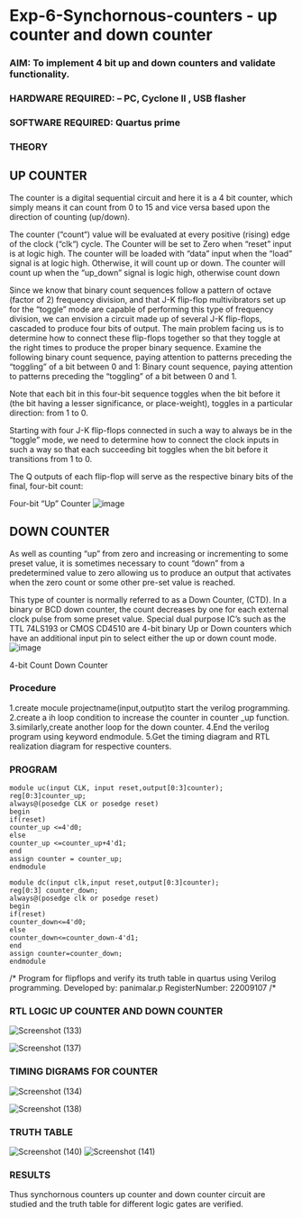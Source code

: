 # Exp-6-Synchornous-counters - up counter and down counter 
### AIM: To implement 4 bit up and down counters and validate  functionality.
### HARDWARE REQUIRED:  – PC, Cyclone II , USB flasher
### SOFTWARE REQUIRED:   Quartus prime
### THEORY 

## UP COUNTER 
The counter is a digital sequential circuit and here it is a 4 bit counter, which simply means it can count from 0 to 15 and vice versa based upon the direction of counting (up/down). 

The counter (“count“) value will be evaluated at every positive (rising) edge of the clock (“clk“) cycle.
The Counter will be set to Zero when “reset” input is at logic high.
The counter will be loaded with “data” input when the “load” signal is at logic high. Otherwise, it will count up or down.
The counter will count up when the “up_down” signal is logic high, otherwise count down

Since we know that binary count sequences follow a pattern of octave (factor of 2) frequency division, and that J-K flip-flop multivibrators set up for the “toggle” mode are capable of performing this type of frequency division, we can envision a circuit made up of several J-K flip-flops, cascaded to produce four bits of output.
The main problem facing us is to determine how to connect these flip-flops together so that they toggle at the right times to produce the proper binary sequence.
Examine the following binary count sequence, paying attention to patterns preceding the “toggling” of a bit between 0 and 1:
Binary count sequence, paying attention to patterns preceding the “toggling” of a bit between 0 and 1.

Note that each bit in this four-bit sequence toggles when the bit before it (the bit having a lesser significance, or place-weight), toggles in a particular direction: from 1 to 0.



 
 

Starting with four J-K flip-flops connected in such a way to always be in the “toggle” mode, we need to determine how to connect the clock inputs in such a way so that each succeeding bit toggles when the bit before it transitions from 1 to 0.

The Q outputs of each flip-flop will serve as the respective binary bits of the final, four-bit count:

 
 

Four-bit “Up” Counter
![image](https://user-images.githubusercontent.com/36288975/169644758-b2f4339d-9532-40c5-af40-8f4f8c942e2c.png)



## DOWN COUNTER 

As well as counting “up” from zero and increasing or incrementing to some preset value, it is sometimes necessary to count “down” from a predetermined value to zero allowing us to produce an output that activates when the zero count or some other pre-set value is reached.

This type of counter is normally referred to as a Down Counter, (CTD). In a binary or BCD down counter, the count decreases by one for each external clock pulse from some preset value. Special dual purpose IC’s such as the TTL 74LS193 or CMOS CD4510 are 4-bit binary Up or Down counters which have an additional input pin to select either the up or down count mode.
![image](https://user-images.githubusercontent.com/36288975/169644844-1a14e123-7228-4ed8-81a9-eb937dff4ac8.png)


4-bit Count Down Counter
### Procedure
1.create mocule projectname(input,output)to start the verilog programming.
2.create a ih loop condition to increase the counter in counter _up function.
3.similarly,create another loop for the down counter.
4.End the verilog program using keyword endmodule.
5.Get the timing diagram and RTL realization diagram for respective counters.



### PROGRAM 
~~~
module uc(input CLK, input reset,output[0:3]counter);
reg[0:3]counter_up;
always@(posedge CLK or posedge reset)
begin
if(reset)
counter_up <=4'd0;
else
counter_up <=counter_up+4'd1;
end
assign counter = counter_up;
endmodule

module dc(input clk,input reset,output[0:3]counter);
reg[0:3] counter_down;
always@(posedge clk or posedge reset)
begin
if(reset)
counter_down<=4'd0;
else
counter_down<=counter_down-4'd1;
end
assign counter=counter_down;
endmodule
~~~
/*
Program for flipflops  and verify its truth table in quartus using Verilog programming.
Developed by: panimalar.p
RegisterNumber:  22009107
/*

### RTL LOGIC UP COUNTER AND DOWN COUNTER  


![Screenshot (133)](https://user-images.githubusercontent.com/121490826/214215154-3da966ec-bc87-484e-a414-4dba7c50bcb1.png)

![Screenshot (137)](https://user-images.githubusercontent.com/121490826/214218624-59f0d75a-8353-4f95-92ad-8941125f08e6.png)

### TIMING DIGRAMS FOR COUNTER  

![Screenshot (134)](https://user-images.githubusercontent.com/121490826/214215263-4277b221-6d3f-430a-bebf-bdec973d7877.png)

![Screenshot (138)](https://user-images.githubusercontent.com/121490826/214218783-86f9f28c-0fa0-4b74-97a2-d4986bf79110.png)



### TRUTH TABLE 

![Screenshot (140)](https://user-images.githubusercontent.com/121490826/214222987-8418934a-8f58-4447-9c3e-c5ab5182dd4a.png)
![Screenshot (141)](https://user-images.githubusercontent.com/121490826/214223350-0eb04b92-4103-40a1-9f8e-76a49652fb4f.png)


### RESULTS 
Thus synchornous counters up counter and down counter circuit are studied and the truth table for different
logic gates are verified.
